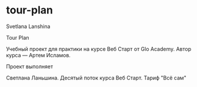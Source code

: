 # tour-plan

Svetlana Lanshina

Tour Plan

Учебный проект для практики на курсе Веб Старт от Glo Academy. Автор курса — Артем Исламов.

Проект выполняет

Светлана Ланьшина. Десятый поток курса Веб Старт. Тариф "Всё сам"
